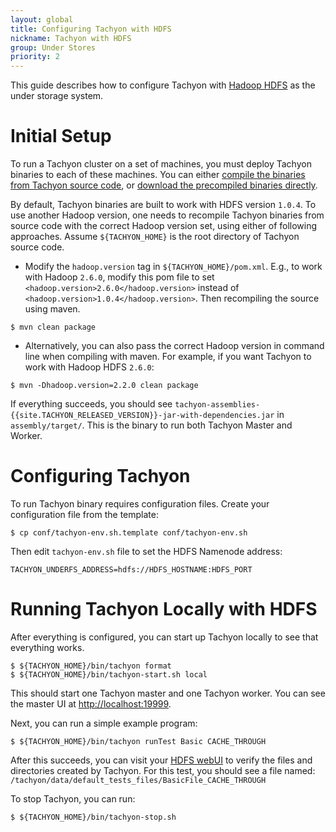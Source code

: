 ```yaml
---
layout: global
title: Configuring Tachyon with HDFS
nickname: Tachyon with HDFS
group: Under Stores
priority: 2
---
```


This guide describes how to configure Tachyon with [Hadoop HDFS](https://hadoop.apache.org/docs/stable/hadoop-project-dist/hadoop-hdfs/HdfsUserGuide.html) as the under storage system.

# Initial Setup

To run a Tachyon cluster on a set of machines, you must deploy Tachyon binaries to each of these machines. You can either [compile the binaries from Tachyon source code](Building-Tachyon-Master-Branch.html), or [download the precompiled binaries directly](Running-Tachyon-Locally.html).

By default, Tachyon binaries are built to work with HDFS version `1.0.4`. To use another Hadoop version, one needs to recompile Tachyon binaries from source code with the correct Hadoop version set, using either of following approaches. Assume `${TACHYON_HOME}` is the root directory of Tachyon source code.
 
* Modify the `hadoop.version` tag in `${TACHYON_HOME}/pom.xml`. E.g., to work with Hadoop `2.6.0`, modify this pom file to set `<hadoop.version>2.6.0</hadoop.version>` instead of `<hadoop.version>1.0.4</hadoop.version>`. Then recompiling the source using maven.
 
~~~
$ mvn clean package
~~~

* Alternatively, you can also pass the correct Hadoop version in command line when compiling with maven. For example, if you want Tachyon to work with Hadoop HDFS `2.6.0`:

~~~
$ mvn -Dhadoop.version=2.2.0 clean package
~~~

If everything succeeds, you should see `tachyon-assemblies-{{site.TACHYON_RELEASED_VERSION}}-jar-with-dependencies.jar` in `assembly/target/`. This is the binary to run both Tachyon Master and Worker. 

# Configuring Tachyon 

To run Tachyon binary requires configuration files. Create your configuration file from the template:

~~~
$ cp conf/tachyon-env.sh.template conf/tachyon-env.sh
~~~

Then edit `tachyon-env.sh` file to set the HDFS Namenode address: 

~~~
TACHYON_UNDERFS_ADDRESS=hdfs://HDFS_HOSTNAME:HDFS_PORT
~~~

# Running Tachyon Locally with HDFS
  
After everything is configured, you can start up Tachyon locally to see that everything works.
  
~~~
$ ${TACHYON_HOME}/bin/tachyon format
$ ${TACHYON_HOME}/bin/tachyon-start.sh local
~~~
  
This should start one Tachyon master and one Tachyon worker. You can see the master UI at [http://localhost:19999](http://localhost:19999).
  
Next, you can run a simple example program:
  
~~~
$ ${TACHYON_HOME}/bin/tachyon runTest Basic CACHE_THROUGH
~~~

After this succeeds, you can visit your [HDFS webUI](http://localhost:50070) to verify the files and directories created by Tachyon. For this test, you should see a file named: `/tachyon/data/default_tests_files/BasicFile_CACHE_THROUGH`
  
To stop Tachyon, you can run:
  
~~~
$ ${TACHYON_HOME}/bin/tachyon-stop.sh
~~~

